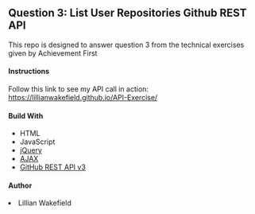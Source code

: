 <h2>Question 3: List User Repositories Github REST API</h2>
<p>This repo is designed to answer question 3 from the technical exercises given by Achievement First</P>

<h4>Instructions</h4>
<p>Follow this link to see my API call in action: <a target="_blank" href="https://lillianwakefield.github.io/API-Exercise"> https://lillianwakefield.github.io/API-Exercise/</a></p>

<h4>Build With</h4>
<ul>
<li>HTML</li>
<li>JavaScript</li>
<li><a target="_blank" href="https://jquery.com/">jQuery</a></li>
<li><a target="_blank" href ="http://api.jquery.com/jquery.ajax/">AJAX</a></li>
<li><a target="_blank" href="https://developer.github.com/v3/">GitHub REST API v3</a></li>
</ul>

<h4>Author</h4>
<li>Lillian Wakefield</li>